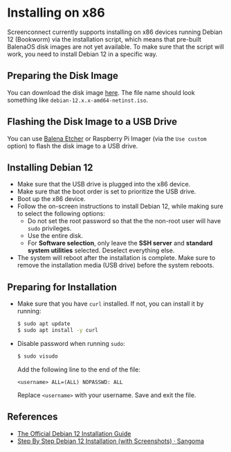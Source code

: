 # Installing on x86

Screenconnect currently supports installing on x86 devices running Debian 12 (Bookworm) via the installation script,
which means that pre-built BalenaOS disk images are not yet available.
To make sure that the script will work, you need to install Debian 12 in a specific way.

## Preparing the Disk Image

You can download the disk image [here](https://www.debian.org/download). The file name should look something
like `debian-12.x.x-amd64-netinst.iso`.

## Flashing the Disk Image to a USB Drive

You can use [Balena Etcher](https://www.balena.io/etcher/) or Raspberry Pi Imager (via the `Use custom` option)
to flash the disk image to a USB drive.

## Installing Debian 12

* Make sure that the USB drive is plugged into the x86 device.
* Make sure that the boot order is set to prioritize the USB drive.
* Boot up the x86 device.
* Follow the on-screen instructions to install Debian 12, while making sure to select the following options:
  * Do not set the root password so that the the non-root user will have `sudo` privileges.
  * Use the entire disk.
  * For **Software selection**, only leave the **SSH server** and **standard system utilities** selected.
    Deselect everything else.
* The system will reboot after the installation is complete. Make sure to remove the installation media (USB drive)
  before the system reboots.

## Preparing for Installation

* Make sure that you have `curl` installed. If not, you can install it by running:

  ```bash
  $ sudo apt update
  $ sudo apt install -y curl
  ```

* Disable password when running `sudo`:

  ```bash
  $ sudo visudo
  ```

  Add the following line to the end of the file:

  ```
  <username> ALL=(ALL) NOPASSWD: ALL
  ```

  Replace `<username>` with your username.
  Save and exit the file.

## References

* [The Official Debian 12 Installation Guide](https://www.debian.org/releases/bookworm/amd64)
* [Step By Step Debian 12 Installation (with Screenshots) &middot; Sangoma](https://sangomakb.atlassian.net/wiki/spaces/FP/pages/295403538/Step+By+Step+Debian+12+Installation)
